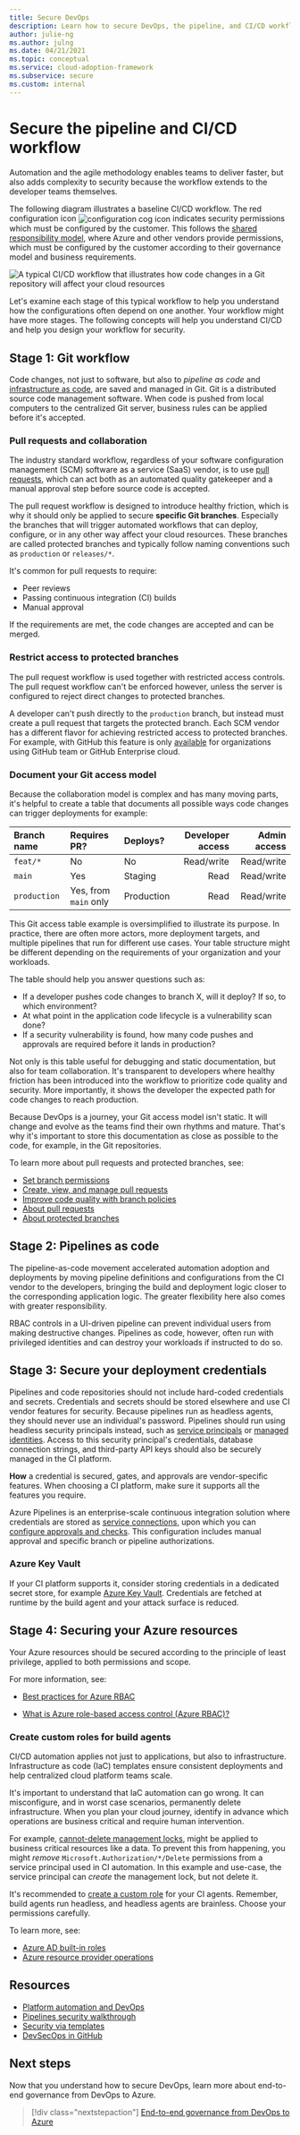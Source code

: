 ```yaml
---
title: Secure DevOps
description: Learn how to secure DevOps, the pipeline, and CI/CD workflow.
author: julie-ng
ms.author: julng
ms.date: 04/21/2021
ms.topic: conceptual
ms.service: cloud-adoption-framework
ms.subservice: secure
ms.custom: internal
---
```


# Secure the pipeline and CI/CD workflow

Automation and the agile methodology enables teams to deliver faster, but also adds complexity to security because the workflow extends to the developer teams themselves.

The following diagram illustrates a baseline CI/CD workflow. The red configuration icon <img src="./../media/devsecops-iconmonstr-gear-10.svg" valign="middle" alt="configuration cog icon"> indicates security permissions which must be configured by the customer. This follows the [shared responsibility model](/azure/security/fundamentals/shared-responsibility), where Azure and other vendors provide permissions, which must be configured by the customer according to their governance model and business requirements.

<img src="./../media/devsecops-workflow.svg" alt="A typical CI/CD workflow that illustrates how code changes in a Git repository will affect your cloud resources">

Let's examine each stage of this typical workflow to help you understand how the configurations often depend on one another. Your workflow might have more stages. The following concepts will help you understand CI/CD and help you design your workflow for security.

## Stage 1: Git workflow

Code changes, not just to software, but also to *pipeline as code* and [infrastructure as code](/devops/deliver/what-is-infrastructure-as-code), are saved and managed in Git. Git is a distributed source code management software. When code is pushed from local computers to the centralized Git server, business rules can be applied before it's accepted.

### Pull requests and collaboration

The industry standard workflow, regardless of your software configuration management (SCM) software as a service (SaaS) vendor, is to use [pull requests](/azure/devops/repos/git/pull-requests), which can act both as an automated quality gatekeeper and a manual approval step before source code is accepted.

The pull request workflow is designed to introduce healthy friction, which is why it should only be applied to secure **specific Git branches**. Especially the branches that will trigger automated workflows that can deploy, configure, or in any other way affect your cloud resources. These branches are called protected branches and typically follow naming conventions such as `production` or `releases/*`.

It's common for pull requests to require:

- Peer reviews
- Passing continuous integration (CI) builds
- Manual approval

If the requirements are met, the code changes are accepted and can be merged.

### Restrict access to protected branches

The pull request workflow is used together with restricted access controls. The pull request workflow can't be enforced however, unless the server is configured to reject direct changes to protected branches.

A developer can't push directly to the `production` branch, but instead must create a pull request that targets the protected branch. Each SCM vendor has a different flavor for achieving restricted access to protected branches. For example, with GitHub this feature is only [available](https://docs.github.com/en/github/administering-a-repository/defining-the-mergeability-of-pull-requests/about-protected-branches#restrict-who-can-push-to-matching-branches) for organizations using GitHub team or GitHub Enterprise cloud.

### Document your Git access model

Because the collaboration model is complex and has many moving parts, it's helpful to create a table that documents all possible ways code changes can trigger deployments for example:

| Branch name | Requires PR? | Deploys? | Developer access | Admin access |
|:--|:--|:--|--:|--:|
| `feat/*` | No | No | Read/write | Read/write |
| `main` | Yes | Staging | Read | Read/write |
| `production` | Yes, from `main` only | Production | Read | Read/write |

This Git access table example is oversimplified to illustrate its purpose. In practice, there are often more actors, more deployment targets, and multiple pipelines that run for different use cases. Your table structure might be different depending on the requirements of your organization and your workloads.

The table should help you answer questions such as:

- If a developer pushes code changes to branch X, will it deploy? If so, to which environment?
- At what point in the application code lifecycle is a vulnerability scan done?
- If a security vulnerability is found, how many code pushes and approvals are required before it lands in production?

Not only is this table useful for debugging and static documentation, but also for team collaboration. It's transparent to developers where healthy friction has been introduced into the workflow to prioritize code quality and security. More importantly, it shows the developer the expected path for code changes to reach production.

Because DevOps is a journey, your Git access model isn't static. It will change and evolve as the teams find their own rhythms and mature. That's why it's important to store this documentation as close as possible to the code, for example, in the Git repositories.

To learn more about pull requests and protected branches, see:

- [Set branch permissions](/azure/devops/repos/git/branch-permissions)
- [Create, view, and manage pull requests](/azure/devops/repos/git/pull-requests)
- [Improve code quality with branch policies](/azure/devops/repos/git/branch-policies)
- [About pull requests](https://docs.github.com/en/github/collaborating-with-issues-and-pull-requests/proposing-changes-to-your-work-with-pull-requests/about-pull-requests)
- [About protected branches](https://docs.github.com/en/github/administering-a-repository/defining-the-mergeability-of-pull-requests/about-protected-branches)

## Stage 2: Pipelines as code

The pipeline-as-code movement accelerated automation adoption and deployments by moving pipeline definitions and configurations from the CI vendor to the developers, bringing the build and deployment logic closer to the corresponding application logic. The greater flexibility here also comes with greater responsibility.

RBAC controls in a UI-driven pipeline can prevent individual users from making destructive changes. Pipelines as code, however, often run with privileged identities and can destroy your workloads if instructed to do so.

## Stage 3: Secure your deployment credentials

Pipelines and code repositories should not include hard-coded credentials and secrets. Credentials and secrets should be stored elsewhere and use CI vendor features for security. Because pipelines run as headless agents, they should never use an individual's password. Pipelines should run using headless security principals instead, such as [service principals](/azure/active-directory/develop/app-objects-and-service-principals) or [managed identities](/azure/active-directory/managed-identities-azure-resources/overview). Access to this security principal's credentials, database connection strings, and third-party API keys should also be securely managed in the CI platform.

**How** a credential is secured, gates, and approvals are vendor-specific features. When choosing a CI platform, make sure it supports all the features you require.

Azure Pipelines is an enterprise-scale continuous integration solution where credentials are stored as [service connections](/azure/devops/pipelines/library/service-endpoints?tabs=yaml), upon which you can [configure approvals and checks](/azure/devops/pipelines/process/approvals?tabs=check-pass). This configuration includes manual approval and specific branch or pipeline authorizations.

### Azure Key Vault

If your CI platform supports it, consider storing credentials in a dedicated secret store, for example [Azure Key Vault](https://azure.microsoft.com/services/key-vault/). Credentials are fetched at runtime by the build agent and your attack surface is reduced.

## Stage 4: Securing your Azure resources

Your Azure resources should be secured according to the principle of least privilege, applied to both permissions and scope.

For more information, see:

- [Best practices for Azure RBAC](/azure/role-based-access-control/best-practices)

- [What is Azure role-based access control (Azure RBAC)?](/azure/role-based-access-control/overview)

### Create custom roles for build agents

CI/CD automation applies not just to applications, but also to infrastructure. Infrastructure as code (IaC) templates ensure consistent deployments and help centralized cloud platform teams scale.

It's important to understand that IaC automation can go wrong. It can misconfigure, and in worst case scenarios, permanently delete infrastructure. When you plan your cloud journey, identify in advance which operations are business critical and require human intervention.

For example, [cannot-delete management locks](/azure/azure-resource-manager/management/lock-resources), might be applied to business critical resources like a data. To prevent this from happening, you might *remove* `Microsoft.Authorization/*/Delete` permissions from a service principal used in CI automation. In this example and use-case, the service principal can *create* the management lock, but not delete it.

It's recommended to [create a custom role](/azure/role-based-access-control/custom-roles) for your CI agents. Remember, build agents run headless, and headless agents are brainless. Choose your permissions carefully.

To learn more, see:

- [Azure AD built-in roles](/azure/active-directory/roles/permissions-reference)
- [Azure resource provider operations](/azure/role-based-access-control/resource-provider-operations)

## Resources

- [Platform automation and DevOps](../../ready/enterprise-scale/platform-automation-and-devops.md)
- [Pipelines security walkthrough](/azure/devops/pipelines/security/overview)
- [Security via templates](/azure/devops/pipelines/security/templates)
- [DevSecOps in GitHub](/azure/architecture/solution-ideas/articles/devsecops-in-github)

## Next steps

Now that you understand how to secure DevOps, learn more about end-to-end governance from DevOps to Azure.

> [!div class="nextstepaction"]
> [End-to-end governance from DevOps to Azure](./end-to-end-governance.md)
